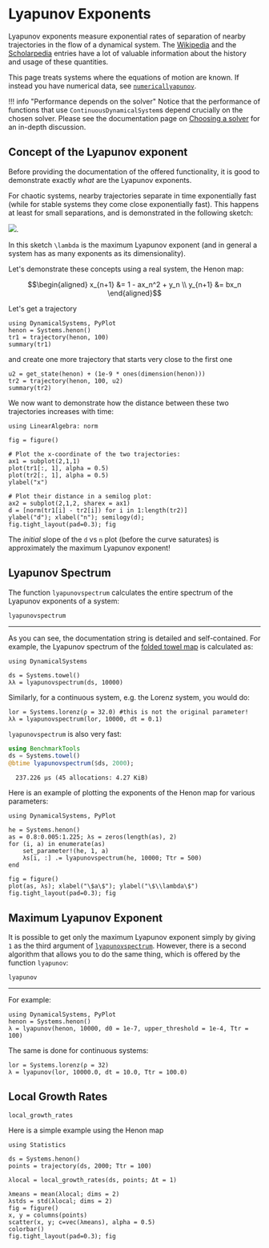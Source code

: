 # Lyapunov Exponents
Lyapunov exponents measure exponential rates of separation of nearby trajectories in the flow
of a dynamical system. The [Wikipedia](https://en.wikipedia.org/wiki/Lyapunov_exponent) and the [Scholarpedia](http://www.scholarpedia.org/article/Lyapunov_exponent) entries have a lot of valuable information about the history and usage of these quantities.

This page treats systems where the equations of motion are known. If instead
you have numerical data, see [`numericallyapunov`](@ref).

!!! info "Performance depends on the solver"
    Notice that the performance of functions that use `ContinuousDynamicalSystem`s depend crucially on the chosen solver. Please see the documentation page on [Choosing a solver](@ref) for an in-depth discussion.

## Concept of the Lyapunov exponent
Before providing the documentation of the offered functionality, it is good to demonstrate exactly *what* are the Lyapunov exponents.

For chaotic systems, nearby trajectories separate in time exponentially fast (while for stable systems they come close exponentially fast). This happens at least for small separations, and is demonstrated in the following sketch:

![](lyapunov.png).

In this sketch ``\lambda`` is the maximum Lyapunov exponent (and in general a system has as many exponents as its dimensionality).

Let's demonstrate these concepts using a real system, the Henon map:
```math
\begin{aligned}
x_{n+1} &= 1 - ax_n^2 + y_n \\
y_{n+1} &= bx_n
\end{aligned}
```
Let's get a trajectory
```@example MAIN
using DynamicalSystems, PyPlot
henon = Systems.henon()
tr1 = trajectory(henon, 100)
summary(tr1)
```
and create one more trajectory that starts very close to the first one
```@example MAIN
u2 = get_state(henon) + (1e-9 * ones(dimension(henon)))
tr2 = trajectory(henon, 100, u2)
summary(tr2)
```

We now want to demonstrate how the distance between these two trajectories increases with time:
```@example MAIN
using LinearAlgebra: norm

fig = figure()

# Plot the x-coordinate of the two trajectories:
ax1 = subplot(2,1,1)
plot(tr1[:, 1], alpha = 0.5)
plot(tr2[:, 1], alpha = 0.5)
ylabel("x")

# Plot their distance in a semilog plot:
ax2 = subplot(2,1,2, sharex = ax1)
d = [norm(tr1[i] - tr2[i]) for i in 1:length(tr2)]
ylabel("d"); xlabel("n"); semilogy(d);
fig.tight_layout(pad=0.3); fig
```

The *initial* slope of the `d` vs `n` plot (before the curve saturates) is approximately the maximum Lyapunov exponent!

## Lyapunov Spectrum

The function `lyapunovspectrum` calculates the entire spectrum of the Lyapunov
exponents of a system:
```@docs
lyapunovspectrum
```
---
As you can see, the documentation string is detailed and self-contained. For example,
the Lyapunov spectrum of the [folded towel map](http://www.scholarpedia.org/article/Hyperchaos)
is calculated as:
```@example MAIN
using DynamicalSystems

ds = Systems.towel()
λλ = lyapunovspectrum(ds, 10000)
```
Similarly, for a continuous system, e.g. the Lorenz system, you would do:
```@example MAIN
lor = Systems.lorenz(ρ = 32.0) #this is not the original parameter!
λλ = lyapunovspectrum(lor, 10000, dt = 0.1)
```

`lyapunovspectrum` is also very fast:
```julia
using BenchmarkTools
ds = Systems.towel()
@btime lyapunovspectrum($ds, 2000);
```
```
  237.226 μs (45 allocations: 4.27 KiB)
```

Here is an example of plotting the exponents of the Henon map for various parameters:
```@example MAIN
using DynamicalSystems, PyPlot

he = Systems.henon()
as = 0.8:0.005:1.225; λs = zeros(length(as), 2)
for (i, a) in enumerate(as)
    set_parameter!(he, 1, a)
    λs[i, :] .= lyapunovspectrum(he, 10000; Ttr = 500)
end

fig = figure()
plot(as, λs); xlabel("\$a\$"); ylabel("\$\\lambda\$")
fig.tight_layout(pad=0.3); fig
```



## Maximum Lyapunov Exponent
It is possible to get only the maximum Lyapunov exponent simply by giving
`1` as the third argument of [`lyapunovspectrum`](@ref). However, there is a second algorithm that allows you to do the same thing, which is offered by the function `lyapunov`:
```@docs
lyapunov
```
---
For example:
```@example MAIN
using DynamicalSystems, PyPlot
henon = Systems.henon()
λ = lyapunov(henon, 10000, d0 = 1e-7, upper_threshold = 1e-4, Ttr = 100)
```

The same is done for continuous systems:
```@example MAIN
lor = Systems.lorenz(ρ = 32)
λ = lyapunov(lor, 10000.0, dt = 10.0, Ttr = 100.0)
```

## Local Growth Rates
```@docs
local_growth_rates
```
Here is a simple example using the Henon map
```@example MAIN
using Statistics

ds = Systems.henon()
points = trajectory(ds, 2000; Ttr = 100)

λlocal = local_growth_rates(ds, points; Δt = 1)

λmeans = mean(λlocal; dims = 2)
λstds = std(λlocal; dims = 2)
fig = figure()
x, y = columns(points)
scatter(x, y; c=vec(λmeans), alpha = 0.5)
colorbar()
fig.tight_layout(pad=0.3); fig
```
